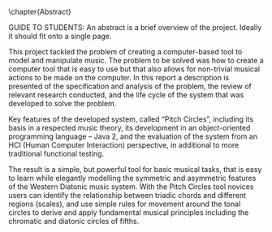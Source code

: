 \chapter{Abstract}

GUIDE TO STUDENTS: An abstract is a brief overview of the project. Ideally it should fit onto a single page.

This project tackled the problem of creating a computer-based tool to model and manipulate music. The problem to be solved was how to create a computer tool that is easy to use but that also allows for non-trivial musical actions to be made on the computer. In this report a description is presented of the specification and analysis of the problem, the review of relevant research conducted, and the life cycle of the system that was developed to solve the problem.

Key features of the developed system, called “Pitch Circles”, including its basis in a respected music theory, its development in an object-oriented programming language – Java 2, and the evaluation of the system from an HCI (Human Computer Interaction) perspective, in additional to more traditional functional testing.

The result is a simple, but powerful tool for basic musical tasks, that is easy to learn while elegantly modelling the symmetric and asymmetric features of the Western Diatonic music system. With the Pitch Circles tool novices users can identify the relationship between triadic chords and different regions (scales), and use simple rules for movement around the tonal circles to derive and apply fundamental musical principles including the chromatic and diatonic circles of fifths.
